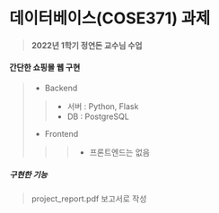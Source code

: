 # 데이터베이스(COSE371) 과제
> #### 2022년 1학기 정연돈 교수님 수업

#### 간단한 쇼핑몰 웹 구현
> * Backend
>> * 서버 : Python, Flask
>> * DB : PostgreSQL
> * Frontend
>>> * 프론트엔드는 없음

##### 구현한 기능
> project_report.pdf 보고서로 작성
